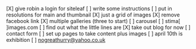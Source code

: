[X] give robin a login for siteleaf
[ ] write some instructions
[ ] put in resolutions for main and thumbnail
[X] just a grid of images
[X] remove facebook link
[X] multiple galleries (three to start)
[ ] carousel
[ ] stima[ ]images.com
[ ] find out what the little lines are
[X] take out blog for now
[ ] contact form
[ ] set up pages to take content plus images
[ ] april 10th is exhibition
[ ] nogreathurry@yahoo.co.uk
